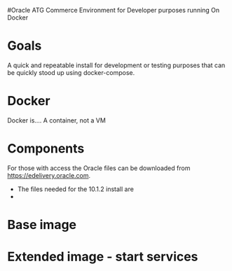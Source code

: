 #Oracle ATG Commerce Environment for Developer purposes running On Docker

# Goals

A quick and repeatable install for development or testing purposes that can be quickly stood up using docker-compose.

# Docker

Docker is....  A container, not a VM

# Components

For those with access the Oracle files can be downloaded from https://edelivery.oracle.com.  

* The files needed for the 10.1.2 install are
 * 
 
# Base image

# Extended image - start services

